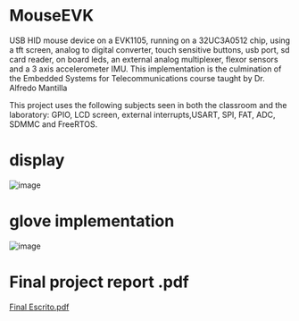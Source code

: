 # MouseEVK
USB HID mouse device on a EVK1105, running on a 32UC3A0512 chip, using a tft screen, analog to digital converter, touch sensitive buttons, usb port, sd card reader, on board leds, an external analog multiplexer, flexor sensors and a 3 axis accelerometer IMU. This implementation is the culmination of the Embedded Systems for Telecommunications course taught by Dr. Alfredo Mantilla

This project uses the following subjects seen in both the classroom and the laboratory: GPIO, LCD screen, external interrupts,USART, SPI, FAT, ADC, SDMMC and FreeRTOS.


# display

![image](https://user-images.githubusercontent.com/79164152/109346609-90096000-7837-11eb-9dac-c4d5124b3716.png)

# glove implementation

![image](https://user-images.githubusercontent.com/79164152/109346680-a2839980-7837-11eb-87e1-13632f568116.png)

# Final project report .pdf
[Final Escrito.pdf](https://github.com/Gabriela99-ctrl/MouseEVK/files/6052014/Final.Escrito.pdf)

